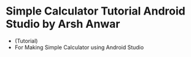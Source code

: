 # Simple Calculator Tutorial Android Studio by Arsh Anwar
 - (Tutorial) 
 - For Making Simple Calculator using Android Studio
